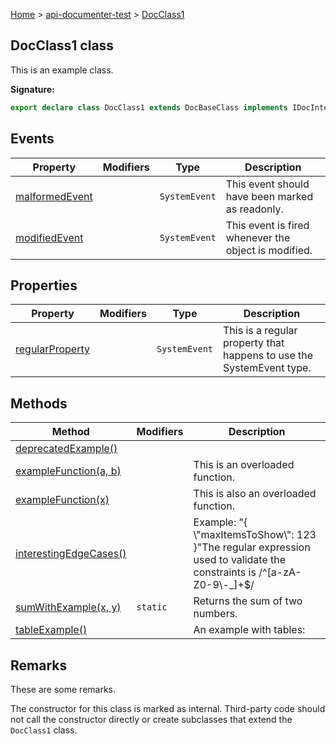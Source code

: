 [Home](./index) &gt; [api-documenter-test](./api-documenter-test.md) &gt; [DocClass1](./api-documenter-test.docclass1.md)

## DocClass1 class

This is an example class.

<b>Signature:</b>

```typescript
export declare class DocClass1 extends DocBaseClass implements IDocInterface1, IDocInterface2 
```

## Events

|  Property | Modifiers | Type | Description |
|  --- | --- | --- | --- |
|  [malformedEvent](./api-documenter-test.docclass1.malformedevent.md) |  | <code>SystemEvent</code> | This event should have been marked as readonly. |
|  [modifiedEvent](./api-documenter-test.docclass1.modifiedevent.md) |  | <code>SystemEvent</code> | This event is fired whenever the object is modified. |

## Properties

|  Property | Modifiers | Type | Description |
|  --- | --- | --- | --- |
|  [regularProperty](./api-documenter-test.docclass1.regularproperty.md) |  | <code>SystemEvent</code> | This is a regular property that happens to use the SystemEvent type. |

## Methods

|  Method | Modifiers | Description |
|  --- | --- | --- |
|  [deprecatedExample()](./api-documenter-test.docclass1.deprecatedexample.md) |  |  |
|  [exampleFunction(a, b)](./api-documenter-test.docclass1.examplefunction.md) |  | This is an overloaded function. |
|  [exampleFunction(x)](./api-documenter-test.docclass1.examplefunction_1.md) |  | This is also an overloaded function. |
|  [interestingEdgeCases()](./api-documenter-test.docclass1.interestingedgecases.md) |  | Example: "<!-- -->{ \\<!-- -->"maxItemsToShow<!-- -->\\<!-- -->": 123 }<!-- -->"<!-- -->The regular expression used to validate the constraints is /^\[a-zA-Z0-9<!-- -->\\<!-- -->-\_\]+$/ |
|  [sumWithExample(x, y)](./api-documenter-test.docclass1.sumwithexample.md) | <code>static</code> | Returns the sum of two numbers. |
|  [tableExample()](./api-documenter-test.docclass1.tableexample.md) |  | An example with tables: |

## Remarks

These are some remarks.

The constructor for this class is marked as internal. Third-party code should not call the constructor directly or create subclasses that extend the `DocClass1` class.

